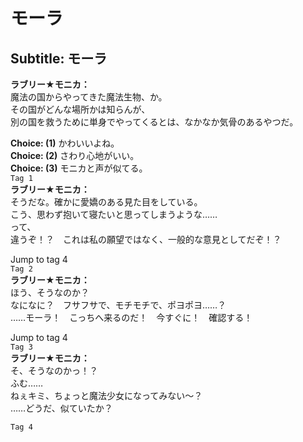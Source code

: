 # モーラ

  
## Subtitle: モーラ
  
**ラブリー★モニカ：**  
魔法の国からやってきた魔法生物、か。  
その国がどんな場所かは知らんが、  
別の国を救うために単身でやってくるとは、なかなか気骨のあるやつだ。  
  
**Choice: (1)**  かわいいよね。  
**Choice: (2)**  さわり心地がいい。  
**Choice: (3)**  モニカと声が似てる。  
`Tag 1`  
**ラブリー★モニカ：**  
そうだな。確かに愛嬌のある見た目をしている。  
こう、思わず抱いて寝たいと思ってしまうような……  
って、  
違うぞ！？　これは私の願望ではなく、一般的な意見としてだぞ！？  
  
Jump to tag 4  
`Tag 2`  
**ラブリー★モニカ：**  
ほう、そうなのか？  
なになに？　フサフサで、モチモチで、ポヨポヨ……？  
……モーラ！　こっちへ来るのだ！　今すぐに！　確認する！  
  
Jump to tag 4  
`Tag 3`  
**ラブリー★モニカ：**  
そ、そうなのかっ！？  
ふむ……  
ねぇキミ、ちょっと魔法少女になってみない～？  
……どうだ、似ていたか？  
  
`Tag 4`  
